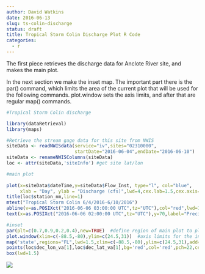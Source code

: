 ```yaml
---
author: David Watkins
date: 2016-06-13
slug: ts-colin-discharge
status: draft
title: Tropical Storm Colin Discharge Plot R Code
categories:
  - r
---
```

The first piece retrieves the discharge data for Anclote River site, and makes the main plot.

In the next section we make the inset map. The important part there is the par() command, which limits the area of the current plot that will be used for the following commands. plot.window sets the axis limits, and after that are regular map() commands.

``` r
#Tropical Storm Colin discharge

library(dataRetrieval)
library(maps)

#Retrieve the stream gage data for this site from NWIS
siteData <- readNWISdata(service="iv",sites="02310000",
                         startDate="2016-06-04",endDate="2016-06-10")
siteData <- renameNWISColumns(siteData)
loc <- attr(siteData,'siteInfo') #get site lat/lon

#main plot
 
plot(x=siteData$dateTime,y=siteData$Flow_Inst, type="l", col="blue", 
     xlab = "Day", ylab = "Discharge (cfs)",lwd=4,cex.lab=1.5,cex.axis=1.25)
title(loc$station_nm,line=1)
mtext("Tropical Storm Colin 6/4/2016-6/10/2016")
abline(v=as.POSIXct("2016-06-06 03:00:00 UTC",tz="UTC"),col="red",lwd=1.5)
text(x=as.POSIXct("2016-06-06 02:00:00 UTC",tz="UTC"),y=70,label="Precipitation begins early Monday",srt=90,pos=3,cex=1.3)

#inset
par(plt=c(0.7,0.9,0.2,0.4),new=TRUE)  #define region of main plot to place inset
plot.window(xlim=c(-88.5,-80),ylim=c(24.5,31))  #axis limits for the inset
map('state',regions="FL",lwd=1.5,xlim=c(-88.5,-80),ylim=c(24.5,31),add=TRUE)
points(loc$dec_lon_va[1],loc$dec_lat_va[1],bg='red',col='red',pch=22,cex=1) #stream gage location
box(lwd=1.5)
```

<img src='/static/ts-colin-discharge/mainPlot-1.png'/>
